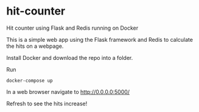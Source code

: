 # hit-counter
Hit counter using Flask and Redis running on Docker

This is a simple web app using the Flask framework and Redis to calculate the hits on a webpage.


Install Docker and download the repo into a folder.

Run 
```
docker-compose up
```

In a web browser navigate to http://0.0.0.0:5000/

Refresh to see the hits increase!
